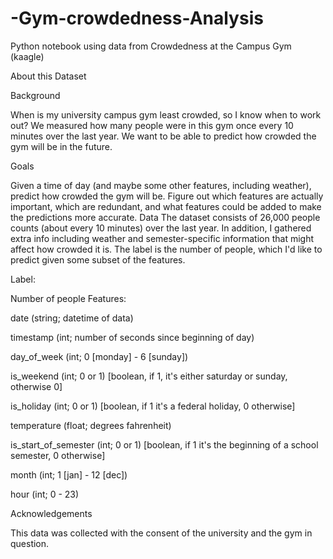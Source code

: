 # -Gym-crowdedness-Analysis
Python notebook using data from Crowdedness at the Campus Gym (kaagle)


About this Dataset


Background

When is my university campus gym least crowded, so I know when to work out? We measured how many people were in this gym once every 10 minutes over the last year. We want to be able to predict how crowded the gym will be in the future.

Goals

Given a time of day (and maybe some other features, including weather), predict how crowded the gym will be.
Figure out which features are actually important, which are redundant, and what features could be added to make the predictions more accurate.
Data
The dataset consists of 26,000 people counts (about every 10 minutes) over the last year. In addition, I gathered extra info including weather and semester-specific information that might affect how crowded it is. The label is the number of people, which I'd like to predict given some subset of the features.

Label:

Number of people
Features:

date (string; datetime of data)

timestamp (int; number of seconds since beginning of day)

day_of_week (int; 0 [monday] - 6 [sunday])

is_weekend (int; 0 or 1) [boolean, if 1, it's either saturday or sunday, otherwise 0]

is_holiday (int; 0 or 1) [boolean, if 1 it's a federal holiday, 0 otherwise]

temperature (float; degrees fahrenheit)

is_start_of_semester (int; 0 or 1) [boolean, if 1 it's the beginning of a school semester, 0 otherwise]

month (int; 1 [jan] - 12 [dec])

hour (int; 0 - 23)



Acknowledgements

This data was collected with the consent of the university and the gym in question.
